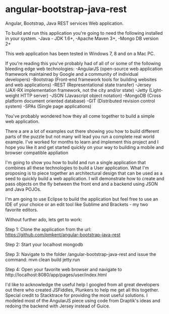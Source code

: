 angular-bootstrap-java-rest
===========================

Angular, Bootstrap, Java REST services Web application.

To build and run this application you're going to need the following installed in your system.
-Java - JDK 1.6+,
-Apache Maven 3+,
-Mongo DB version 2+

This web application has been tested in Windows 7, 8 and on a Mac PC.

If you're reading this you've probably had of all of or some of the following bleeding edge web technologies:
-AngularJS (open-source web application framework maintained by Google and a community of individual developers)
-Bootstrap (Front-end framework tools for building websites and web applications)
-REST (Representational state transfer)
-Jersey (JAX-RX implementation framework, not the city and/or state)
-Jetty (Light-weight HTTP server)
-JSON (Javascript object notation)
-MongoDB (Cross platform document oriented database)
-GIT (Distributed revision control system)
-SPAs (Single page applications)

You've probably wondered how they all come together to build a simple web application.

There a are a lot of examples out there showing you how to build different parts of the puzzle but not many will lead you run a complete real world example. I've worked for months to learn and implement this project and I hope you like it and get started quickly on your way to building a mobile and browser compatible appliation

I'm going to show you how to build and run a single application that combines all these technologies to build a User application. What I'm proposing is to piece together an architectural design that can be used as a seed to quickly build a web application. I will demonstrate how to create and pass objects on the fly between the front end and a backend using JSON and Java POJOs.

I'm am going to use Eclipse to build the application but feel free to use an IDE of your choice or an edit tool like Sublime and Brackets - my two favorite editors.

Without further ado, lets get to work:

Step 1:
Clone the application from the url: https://github.com/pmkent/angular-bootstrap-java-rest

Step 2:
Start your localhost mongodb

Step 3:
Navigate to the folder /angular-bootstrap-java-rest and issue the command: mvn clean build jetty:run

Step 4:
Open your favorite web browser and navigate to http://localhost:8080/app/pages/user/index.html

I'd like to acknowledge the useful help I googled from all great developers out there who created JSFiddles, Plunkers to help me get all this together. Special credit to Stacktrace for providing the most useful solutions. I modeled most of the AngularJS piece using code from Draptik's ideas and redoing the backend with Jersey instead of Guice.